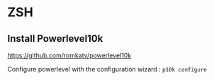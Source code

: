 # ZSH

## Install Powerlevel10k

https://github.com/romkatv/powerlevel10k

Configure powerlevel with the configuration wizard : `p10k configure`